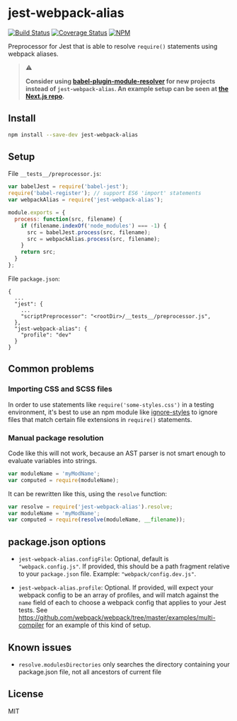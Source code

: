 # jest-webpack-alias

[![Build Status][travis-image]][travis-url]
[![Coverage Status][coveralls-image]][coveralls-url]
[![NPM][npm-image]][npm-url]

Preprocessor for Jest that is able to resolve `require()` statements using webpack aliases.

> :warning:
>
> **Consider using [babel-plugin-module-resolver](https://github.com/tleunen/babel-plugin-module-resolver) for new projects instead of `jest-webpack-alias`. An example setup can be seen at [the Next.js repo](https://github.com/zeit/next.js).**

## Install

```sh
npm install --save-dev jest-webpack-alias
```

## Setup

File `__tests__/preprocessor.js`:

```js
var babelJest = require('babel-jest');
require('babel-register'); // support ES6 'import' statements
var webpackAlias = require('jest-webpack-alias');

module.exports = {
  process: function(src, filename) {
    if (filename.indexOf('node_modules') === -1) {
      src = babelJest.process(src, filename);
      src = webpackAlias.process(src, filename);
    }
    return src;
  }
};
```

File `package.json`:

```
{
  ...
  "jest": {
    ...
    "scriptPreprocessor": "<rootDir>/__tests__/preprocessor.js",
  },
  "jest-webpack-alias": {
    "profile": "dev"
  }
}
```

## Common problems

### Importing CSS and SCSS files

In order to use statements like `require('some-styles.css')` in a testing environment, it's best to use an npm module like [ignore-styles](https://www.npmjs.com/package/ignore-styles) to ignore files that match certain file extensions in `require()` statements.

### Manual package resolution

Code like this will not work, because an AST parser is not smart enough to evaluate variables into strings.

```js
var moduleName = 'myModName';
var computed = require(moduleName);
```

It can be rewritten like this, using the `resolve` function:

```js
var resolve = require('jest-webpack-alias').resolve;
var moduleName = 'myModName';
var computed = require(resolve(moduleName, __filename));
```

## package.json options

- `jest-webpack-alias.configFile`: Optional, default is `"webpack.config.js"`. If provided, this should be a path
  fragment relative to your `package.json` file.  Example: `"webpack/config.dev.js"`.

- `jest-webpack-alias.profile`: Optional. If provided, will expect your webpack config to be an array of profiles, and
  will match against the `name` field of each to choose a webpack config that applies to your Jest tests. See
  https://github.com/webpack/webpack/tree/master/examples/multi-compiler for an example of this kind of setup.

## Known issues

- `resolve.modulesDirectories` only searches the directory containing your package.json file, not all ancestors of current file

## License

MIT

[travis-image]: https://travis-ci.org/mwolson/jest-webpack-alias.svg?branch=master
[travis-url]: https://travis-ci.org/mwolson/jest-webpack-alias

[coveralls-image]: https://coveralls.io/repos/github/mwolson/jest-webpack-alias/badge.svg?branch=master
[coveralls-url]: https://coveralls.io/github/mwolson/jest-webpack-alias?branch=master

[npm-image]: https://img.shields.io/npm/v/jest-webpack-alias.svg?style=flat
[npm-url]: https://www.npmjs.com/package/jest-webpack-alias
